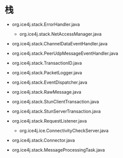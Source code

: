 # 栈

+ org.ice4j.stack.ErrorHandler.java
  + org.ice4j.stack.NetAccessManager.java

+ org.ice4j.stack.ChannelDataEventHandler.java
+ org.ice4j.stack.PeerUdpMessageEventHandler.java

+ org.ice4j.stack.TransactionID.java

+ org.ice4j.stack.PacketLogger.java
+ org.ice4j.stack.EventDispatcher.java

+ org.ice4j.stack.RawMessage.java
+ org.ice4j.stack.StunClientTransaction.java
+ org.ice4j.stack.StunServerTransaction.java


+ org.ice4j.stack.RequestListener.java
    + org.ice4j.ice.ConnectivityCheckServer.java

+ org.ice4j.stack.Connector.java
+ org.ice4j.stack.MessageProcessingTask.java





